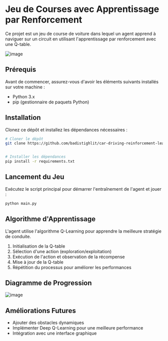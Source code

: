 # Jeu de Courses avec Apprentissage par Renforcement

Ce projet est un jeu de course de voiture dans lequel un agent apprend à naviguer sur un circuit en utilisant l'apprentissage par renforcement avec une Q-table.

![image](https://github.com/user-attachments/assets/ec6d12fa-0d6d-4edb-bbd2-282f50deaa79)

## Prérequis

Avant de commencer, assurez-vous d'avoir les éléments suivants installés sur votre machine :

- Python 3.x
- pip (gestionnaire de paquets Python)

## Installation

Clonez ce dépôt et installez les dépendances nécessaires :

```sh
# Cloner le dépôt
git clone https://github.com/badistighlit/car-driving-reinforcement-learning


# Installer les dépendances
pip install -r requirements.txt
```

## Lancement du Jeu

Exécutez le script principal pour démarrer l'entraînement de l'agent et jouer :

```sh
python main.py
```



## Algorithme d'Apprentissage

L'agent utilise l'algorithme Q-Learning pour apprendre la meilleure stratégie de conduite.

1. Initialisation de la Q-table
2. Sélection d'une action (exploration/exploitation)
3. Exécution de l'action et observation de la récompense
4. Mise à jour de la Q-table
5. Répétition du processus pour améliorer les performances

## Diagramme de Progression
![image](https://github.com/user-attachments/assets/f3bda24e-56f7-4319-bd1d-e6194ff69b93)



## Améliorations Futures

- Ajouter des obstacles dynamiques
- Implémenter Deep Q-Learning pour une meilleure performance
- Intégration avec une interface graphique





